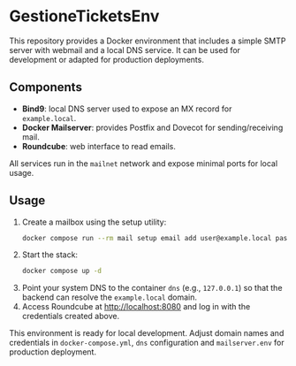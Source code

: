 # GestioneTicketsEnv

This repository provides a Docker environment that includes a simple SMTP server with webmail and a local DNS service. It can be used for development or adapted for production deployments.

## Components

- **Bind9**: local DNS server used to expose an MX record for `example.local`.
- **Docker Mailserver**: provides Postfix and Dovecot for sending/receiving mail.
- **Roundcube**: web interface to read emails.

All services run in the `mailnet` network and expose minimal ports for local usage.

## Usage

1. Create a mailbox using the setup utility:
   ```bash
   docker compose run --rm mail setup email add user@example.local password
   ```
2. Start the stack:
   ```bash
   docker compose up -d
   ```
3. Point your system DNS to the container `dns` (e.g., `127.0.0.1`) so that the backend can resolve the `example.local` domain.
4. Access Roundcube at <http://localhost:8080> and log in with the credentials created above.

This environment is ready for local development. Adjust domain names and credentials in `docker-compose.yml`, `dns` configuration and `mailserver.env` for production deployment.
